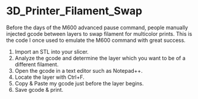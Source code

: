 # 3D_Printer_Filament_Swap

Before the days of the M600 advanced pause command, people manually injected gcode between layers to swap filament for multicolor prints. This is the code I once used to emulate the M600 command with great success. 

1) Import an STL into your slicer.
2) Analyze the gcode and determine the layer which you want to be of a different filament.
3) Open the gcode in a text editor such as Notepad++.
4) Locate the layer with Ctrl+F.
5) Copy & Paste my gcode just before the layer begins.
6) Save gcode & print.
